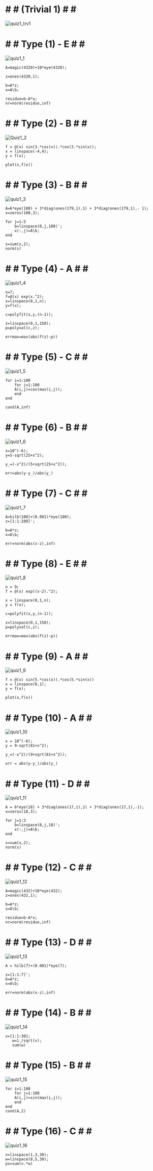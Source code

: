 # # # (Trivial 1) # # #

![quiz1_trv1](https://github.com/space-hippie0/matlab/assets/118982314/f56ced90-2c68-4cb6-bef5-6ada2423dfc1)

 # # # Type (1) - E # # # 
![quiz1_1](https://github.com/space-hippie0/matlab/assets/118982314/c3f07ff1-66df-432b-9c0a-8e66561c5457)

```
A=magic(4320)+10*eye(4320);
```
```
z=ones(4320,1);
```
```
b=A*z;
x=A\b;
```
```
residuo=b-A*x;
nr=norm(residuo,inf)
```


 # # # Type (2) - B # # # 
![Quiz1_2](https://github.com/space-hippie0/matlab/assets/118982314/ee8c145b-1cf8-4a0f-ab7a-bf317387d583)
```
f = @(x) sin(3.*cos(x)).*cos(3.*sin(x));
x = linspace(-4,4);
y = f(x);
```
```
plot(x,f(x))
```

 # # # Type (3) - B # # # 
![quiz1_3](https://github.com/space-hippie0/matlab/assets/118982314/209cfc74-726f-43cb-9b1d-2b4c91bd4d9f)
```
A=6*eye(180) + 3*diag(ones(179,1),1) + 3*diag(ones(179,1),- 1);
x=zeros(180,3);
```
```
for j=1:5
    b=linspace(0,j,180)';
    x(:,j)=A\b;
end
```
```
s=sum(x,2);
norm(s)
```

 # # # Type (4) - A # # # 
![quiz1_4](https://github.com/space-hippie0/matlab/assets/118982314/0d0a0d6f-68ef-410e-8557-2bdca60c55fa)
```
n=7;
f=@(x) exp(x.^2);
x=linspace(0,1,n);
y=f(x);
```
```
c=polyfit(x,y,(n-1));
```
```
z=linspace(0,1,150);
p=polyval(c,z);
```
```
errmax=max(abs(f(z)-p))
```


 # # # Type (5) - C # # # 
![quiz1_5](https://github.com/space-hippie0/matlab/assets/118982314/5882b689-5e72-4112-a3bf-ecfbf2f99b0a)
```
for i=1:100
    for j=1:100
    A(i,j)=cos(max(i,j));
    end 
end
```
```
cond(A,inf)
```


 # # # Type (6) - B # # # 
![quiz1_6](https://github.com/space-hippie0/matlab/assets/118982314/2f14b586-e8c6-4528-bf65-a97627a12e06)
```
x=10^(-6);
y=5-sqrt(25+x^2);
```
```
y_=(-x^2)/(5+sqrt(25+x^2));
```
```
err=abs(y-y_)/abs(y_)
```


 # # # Type (7) - C # # # 
![quiz1_7](https://github.com/space-hippie0/matlab/assets/118982314/dfde9fcc-6774-434e-8707-71a34d4a25b3)
```
A=hilb(100)+(0.001)*eye(100);
z=[1:1:100]';
```
```
b=A*z;
x=A\b;
```
```
err=norm(abs(x-z),inf)
```

 # # # Type (8) - E # # # 
![quiz1_8](https://github.com/space-hippie0/matlab/assets/118982314/351812ed-8f9f-4513-b51b-1f834f8a1e83)
```
n = 9;
f = @(x) exp((x-2).^2);
```
```
x = linspace(0,1,n);
y = f(x);
```
```
c=polyfit(x,y,(n-1));
```
```
z=linspace(0,1,150);
p=polyval(c,z);
```
```
errmax=max(abs(f(z)-p))
```

 # # # Type (9) - A # # # 
![quiz1_9](https://github.com/space-hippie0/matlab/assets/118982314/1d346bc9-6063-4574-adeb-b1a45e9fa157)
```
f = @(x) sin(5.*cos(x)).*cos(5.*sin(x))
x = linspace(0,1);
y = f(x);
```
```
plot(x,f(x))
```


 # # # Type (10) - A # # # 
![quiz1_10](https://github.com/space-hippie0/matlab/assets/118982314/cc4a3e2d-14bd-41db-8688-c9f7529e219f)
```
x = 10^(-6);
y = 9-sqrt(81+x^2);
```
```
y_=(-x^2)/(9+sqrt(81+x^2));
```
```
err = abs(y-y_)/abs(y_)
```


 # # # Type (11) - D # # # 
![quiz1_11](https://github.com/space-hippie0/matlab/assets/118982314/c9184d43-cf22-4abd-bca1-69a0cf6897a4)
```
A = 6*eye(18) + 3*diag(ones(17,1),1) + 3*diag(ones(17,1),-1);
x=zeros(18,3);
```
```
for j=1:3
    b=linspace(0,j,18)';
    x(:,j)=A\b;
end
```
```
s=sum(x,2);
norm(s)
```
 # # # Type (12) - C # # # 
![quiz1_12](https://github.com/space-hippie0/matlab/assets/118982314/3887cfca-3255-4b88-a8d2-8f88e8367952)
```
A=magic(432)+10*eye(432);
z=ones(432,1);
```
```
b=A*z;
x=A\b;
```
```
residuo=b-A*x;
nr=norm(residuo,inf)
```

 # # # Type (13) - D # # # 
![quiz1_13](https://github.com/space-hippie0/matlab/assets/118982314/908a0327-6bb2-4603-82e0-b5b16a496e2e)
```
A = hilb(7)+(0.001)*eye(7);
```
```
z=[1:1:7]';
b=A*z;
x=A\b;
```
```
err=norm(abs(x-z),inf)
```
 # # # Type (14) - B # # # 
![quiz1_14](https://github.com/space-hippie0/matlab/assets/118982314/03cdd933-238d-4f4a-905a-3fdd6f9605bc)
```
v=[1:1:30];
   w=1./sqrt(v);
   sum(w)
```

 # # # Type (15) - B # # # 
![quiz1_15](https://github.com/space-hippie0/matlab/assets/118982314/d606736f-8d9c-4cab-ba9f-21ece8c8422a)
```
for i=1:100
    for j=1:100
    A(i,j)=sin(max(i,j));
    end 
end
cond(A,2)
```

 # # # Type (16) - C # # # 
![quiz1_16](https://github.com/space-hippie0/matlab/assets/118982314/f68326cc-60d2-4614-b723-9376df3e99d7)
```
v=linspace(1,3,30);
w=linspace(0,5,30);
ps=sum(v.*w)
```
